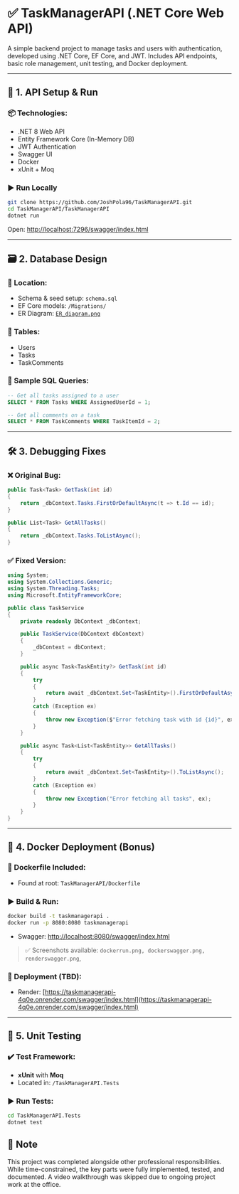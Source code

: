 # ✅ TaskManagerAPI (.NET Core Web API)

A simple backend project to manage tasks and users with authentication, developed using .NET Core, EF Core, and JWT. Includes API endpoints, basic role management, unit testing, and Docker deployment.

---

## 🧩 1. API Setup & Run

### 📦 Technologies:
- .NET 8 Web API
- Entity Framework Core (In-Memory DB)
- JWT Authentication
- Swagger UI
- Docker
- xUnit + Moq

### ▶️ Run Locally

```bash
git clone https://github.com/JoshPola96/TaskManagerAPI.git
cd TaskManagerAPI/TaskManagerAPI
dotnet run
````

Open: [http://localhost:7296/swagger/index.html](http://localhost:7296/swagger/index.html)

---

## 🗃️ 2. Database Design

### 📁 Location:

* Schema & seed setup: `schema.sql`
* EF Core models: `/Migrations/`
* ER Diagram: [`ER_diagram.png`](ER_diagram.png)

### 📌 Tables:

* Users
* Tasks
* TaskComments

### 📄 Sample SQL Queries:

```sql
-- Get all tasks assigned to a user
SELECT * FROM Tasks WHERE AssignedUserId = 1;

-- Get all comments on a task
SELECT * FROM TaskComments WHERE TaskItemId = 2;
```

---

## 🛠️ 3. Debugging Fixes

### ❌ Original Bug:

```csharp
public Task<Task> GetTask(int id)
{
    return _dbContext.Tasks.FirstOrDefaultAsync(t => t.Id == id);
}

public List<Task> GetAllTasks()
{
    return _dbContext.Tasks.ToListAsync();
}
```

### ✅ Fixed Version:

```csharp
using System;
using System.Collections.Generic;
using System.Threading.Tasks;
using Microsoft.EntityFrameworkCore;

public class TaskService
{
    private readonly DbContext _dbContext;

    public TaskService(DbContext dbContext)
    {
        _dbContext = dbContext;
    }

    public async Task<TaskEntity?> GetTask(int id)
    {
        try
        {
            return await _dbContext.Set<TaskEntity>().FirstOrDefaultAsync(t => t.Id == id);
        }
        catch (Exception ex)
        {
            throw new Exception($"Error fetching task with id {id}", ex);
        }
    }

    public async Task<List<TaskEntity>> GetAllTasks()
    {
        try
        {
            return await _dbContext.Set<TaskEntity>().ToListAsync();
        }
        catch (Exception ex)
        {
            throw new Exception("Error fetching all tasks", ex);
        }
    }
}
```

---

## 🐳 4. Docker Deployment (Bonus)

### 📁 Dockerfile Included:

* Found at root: `TaskManagerAPI/Dockerfile`

### ▶️ Build & Run:

```bash
docker build -t taskmanagerapi .
docker run -p 8080:8080 taskmanagerapi    
```

* Swagger: [http://localhost:8080/swagger/index.html](http://localhost:8080/swagger/index.html)

> ✅ Screenshots available: `dockerrun.png, dockerswagger.png, renderswagger.png`, 

### 🔗 Deployment (TBD):

* Render: [https://taskmanagerapi-4q0e.onrender.com/swagger/index.html](https://taskmanagerapi-4q0e.onrender.com/swagger/index.html)

---

## 🧪 5. Unit Testing

### ✔️ Test Framework:

* **xUnit** with **Moq**
* Located in: `/TaskManagerAPI.Tests`

### ▶️ Run Tests:

```bash
cd TaskManagerAPI.Tests
dotnet test
```

## 👋 Note

This project was completed alongside other professional responsibilities. While time-constrained, the key parts were fully implemented, tested, and documented. A video walkthrough was skipped due to ongoing project work at the office.
